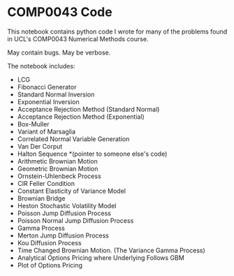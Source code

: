 # COMP0043 Code

This notebook contains python code I wrote for many of the problems found in UCL's COMP0043 Numerical Methods course.

May contain bugs. May be verbose.

The notebook includes:
 - LCG
 - Fibonacci Generator
 - Standard Normal Inversion
 - Exponential Inversion
 - Acceptance Rejection Method (Standard Normal)
 - Acceptance Rejection Method (Exponential)
 - Box-Muller
 - Variant of Marsaglia
 - Correlated Normal Variable Generation
 - Van Der Corput
 - Halton Sequence *(pointer to someone else's code)
 - Arithmetic Brownian Motion
 - Geometric Brownian Motion
 - Ornstein-Uhlenbeck Process
 - CIR Feller Condition
 - Constant Elasticity of Variance Model
 - Brownian Bridge
 - Heston Stochastic Volatility Model
 - Poisson Jump Diffusion Process
 - Poisson Normal Jump Diffusion Process
 - Gamma Process
 - Merton Jump Diffusion Process
 - Kou Diffusion Process
 - Time Changed Brownian Motion. (The Variance Gamma Process)
 - Analytical Options Pricing where Underlying Follows GBM
 - Plot of Options Pricing
